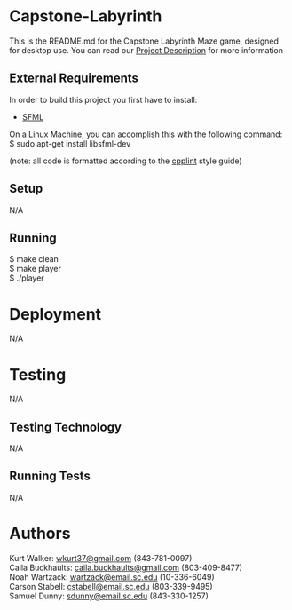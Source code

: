 # Capstone-Labyrinth

This is the README.md for the Capstone Labyrinth Maze game, designed for desktop use. You can read our [Project Description](https://github.com/SCCapstone/Capstone-Labyrinth/wiki/Project-Description) for more information

## External Requirements

In order to build this project you first have to install:

* [SFML](https://www.sfml-dev.org/download/sfml/2.5.1/)

On a Linux Machine, you can accomplish this with the following command:  
$ sudo apt-get install libsfml-dev

(note: all code is formatted according to the [cpplint](https://github.com/cpplint/cpplint) style guide)


## Setup

N/A

## Running

$ make clean  
$ make player  
$ ./player

# Deployment

N/A

# Testing

N/A

## Testing Technology

N/A

## Running Tests

N/A

# Authors

Kurt Walker: wkurt37@gmail.com (843-781-0097)  
Caila Buckhaults: caila.buckhaults@gmail.com (803-409-8477)  
Noah Wartzack: wartzack@email.sc.edu (10-336-6049)  
Carson Stabell: cstabell@email.sc.edu (803-339-9495)  
Samuel Dunny: sdunny@email.sc.edu (843-330-1257)  
